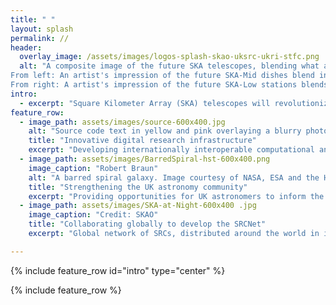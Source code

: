 ```yaml
---
title: " "
layout: splash
permalink: //
header:
  overlay_image: /assets/images/logos-splash-skao-uksrc-ukri-stfc.png
  alt: "A composite image of the future SKA telescopes, blending what already exists on site with artist's impressions. 
From left: An artist's impression of the future SKA-Mid dishes blend into the existing precursor MeerKAT telescope dishes in South Africa. 
From right: A artist's impression of the future SKA-Low stations blends into the existing AAVS2.0 prototype station in Australia"
intro: 
  - excerpt: "Square Kilometer Array (SKA) telescopes will revolutionize radio astronomy. The UK SKA Regional Centre (UKSRC) will, as part of a global network, enable researchers to harness SKA data and explore the evolution of the early universe"
feature_row:
  - image_path: assets/images/source-600x400.jpg
    alt: "Source code text in yellow and pink overlaying a blurry photo  of computer racks."  
    title: "Innovative digital research infrastructure"
    excerpt: "Developing internationally interoperable computational and data facilities, tools, and services that will enable analysis of 700PB of data generated per year by the SKA telescopes"
  - image_path: assets/images/BarredSpiral-hst-600x400.png
    image_caption: "Robert Braun"
    alt: "A barred spiral galaxy. Image courtesy of NASA, ESA and the Hubble Heritage Team (STScI/AURA)."
    title: "Strengthening the UK astronomy community"
    excerpt: "Providing opportunities for UK astronomers to inform the UKSRC's development and to enhance their skills in preparation for the deployment of the SKA telescopes" 
  - image_path: assets/images/SKA-at-Night-600x400 .jpg
    image_caption: "Credit: SKAO"
    title: "Collaborating globally to develop the SRCNet"
    excerpt: "Global network of SRCs, distributed around the world in its member states UK will lead, participate in and influence working groups and steering committees"

---
```


{% include feature_row id="intro" type="center" %}

{% include feature_row %}

